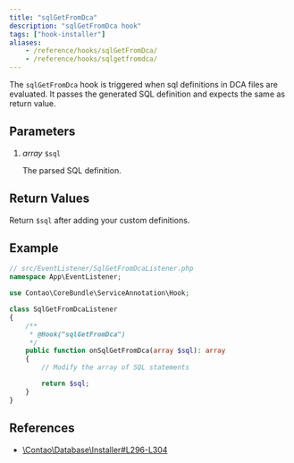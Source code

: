 ```yaml
---
title: "sqlGetFromDca"
description: "sqlGetFromDca hook"
tags: ["hook-installer"]
aliases:
    - /reference/hooks/sqlGetFromDca/
    - /reference/hooks/sqlgetfromdca/
---
```



The `sqlGetFromDca` hook is triggered when sql definitions in DCA files are evaluated. It passes
the generated SQL definition and expects the same as return value.


## Parameters

1. *array* `$sql`

    The parsed SQL definition.


## Return Values

Return `$sql` after adding your custom definitions.


## Example

```php
// src/EventListener/SqlGetFromDcaListener.php
namespace App\EventListener;

use Contao\CoreBundle\ServiceAnnotation\Hook;

class SqlGetFromDcaListener
{
    /**
     * @Hook("sqlGetFromDca")
     */
    public function onSqlGetFromDca(array $sql): array
    {
        // Modify the array of SQL statements

        return $sql;
    }
}
```


## References

* [\Contao\Database\Installer#L296-L304](https://github.com/contao/contao/blob/4.7.6/core-bundle/src/Resources/contao/library/Contao/Database/Installer.php#L296-L304)

